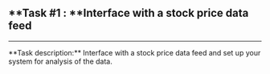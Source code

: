## **Task #1 : **Interface with a stock price data feed

<hr>
**Task description:** 
Interface with a stock price data feed and set up your system for analysis of the data.

